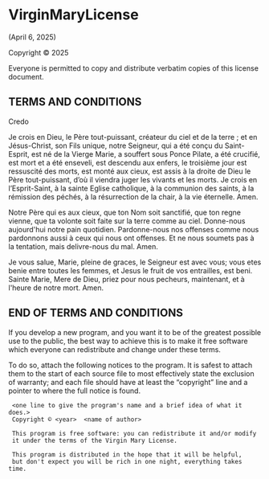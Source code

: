 # VirginMaryLicense
(April 6, 2025)

Copyright © 2025

Everyone is permitted to copy and distribute verbatim copies of this license document.

## TERMS AND CONDITIONS

Credo

Je crois en Dieu,
le Père tout-puissant,
créateur du ciel et de la terre ;
et en Jésus-Christ,
son Fils unique, notre Seigneur,
qui a été conçu du Saint-Esprit,
est né de la Vierge Marie,
a souffert sous Ponce Pilate,
a été crucifié,
est mort et a été enseveli,
est descendu aux enfers,
le troisième jour est ressuscité des morts,
est monté aux cieux,
est assis à la droite de Dieu le Père tout-puissant,
d’où il viendra juger les vivants et les morts.
Je crois en l’Esprit-Saint,
à la sainte Eglise catholique,
à la communion des saints,
à la rémission des péchés,
à la résurrection de la chair,
à la vie éternelle.
Amen.

Notre Père qui es aux cieux, que ton Nom soit sanctifié, que ton regne vienne, que ta volonte soit faite sur la terre comme au ciel. Donne-nous aujourd'hui notre pain quotidien. Pardonne-nous nos offenses comme nous pardonnons aussi à ceux qui nous ont offenses. Et ne nous soumets pas à la tentation, mais delivre-nous du mal. Amen.

Je vous salue, Marie, pleine de graces, le Seigneur est avec vous; vous etes benie entre toutes les femmes, et Jesus le fruit de vos entrailles, est beni. Sainte Marie, Mere de Dieu, priez pour nous pecheurs, maintenant, et à l'heure de notre mort. Amen.

## END OF TERMS AND CONDITIONS

If you develop a new program, and you want it to be of the greatest possible use to the public, the best way to achieve this is to make it free software which everyone can redistribute and change under these terms.

To do so, attach the following notices to the program. It is safest to attach them to the start of each source file to most effectively state the exclusion of warranty; and each file should have at least the “copyright” line and a pointer to where the full notice is found.

   ```
    <one line to give the program's name and a brief idea of what it does.>
    Copyright © <year>  <name of author>

    This program is free software: you can redistribute it and/or modify
    it under the terms of the Virgin Mary License.

    This program is distributed in the hope that it will be helpful,
    but don't expect you will be rich in one night, everything takes time.
  ```
